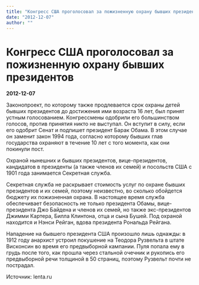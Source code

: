 ```yaml
---
title: "Конгресс США проголосовал за пожизненную охрану бывших президентов"
date: "2012-12-07"
author: ""
---
```


# Конгресс США проголосовал за пожизненную охрану бывших президентов

**2012-12-07** 

Законопроект, по которому также продлевается срок охраны детей бывших президентов до достижения ими возраста 16 лет, был принят устным голосованием. Конгрессмены одобрили его большинством голосов, против принятия никто не выступал. Он вступит в силу, если его одобрит Сенат и подпишет президент Барак Обама. В этом случае он заменит закон 1994 года, согласно которому бывших глав государства охраняют в течение 10 лет с того момента, как они покинули пост.

Охраной нынешних и бывших президентов, вице-президентов, кандидатов в президенты (а также членов их семей) и посольств США с 1901 года занимается Секретная служба.

Секретная служба не раскрывает стоимость услуг по охране бывших президентов и их семей, поэтому неизвестно, во сколько обойдется бюджету их пожизненная охрана. В настоящее время служба обеспечивает безопасность не только президента Обамы, вице-президента Джо Байдена и членов их семей, но также экс-президентов Джимми Картера, Билла Клинтона, отца и сына Бушей. Под охраной находится и Нэнси Рейган, вдова президента Рональда Рейгана.

Нападение на бывшего президента США произошло лишь однажды: в 1912 году анархист устроил покушение на Теодора Рузвельта в штате Висконсин во время его предвыборной кампании. Пуля попала ему в грудь после того, как прошла через стальной очечник и рукопись его предвыборной речи толщиной в 50 страниц, поэтому Рузвельт почти не пострадал.

Источник: lenta.ru